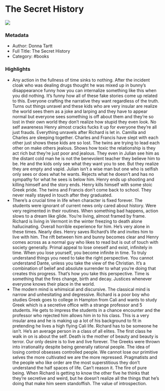 # The Secret History

![](https://readwise-assets.s3.amazonaws.com/static/images/default-book-icon-3.40504e56b01b.png)

### Metadata

- Author: Donna Tartt
- Full Title: The Secret History
- Category: #books

### Highlights

- Any action in the fullness of time sinks to nothing. After the incident cloak who was dealing drugs thought he was mixed up in bunny’s disappearance funny how you can internalize something like this when you did nothing. It’s funny how all of these fake stories come up related to this. Everyone crafting the narrative they want regardless of the truth. Turns out things unravel and these kids who are very insular are realize the world sees them as a joke and larping and they have to appear normal but everyone sees something is off about them and they’re so lost in their own world they don’t realize how stupid they even look. No self awareness Henry almost cracks fucks it up for everyone they’re all just frauds. Everything unravels after Richard is let in. Camilla and Charles are sleeping together. Charles and Francis have slept with each other just shows these kids are so lost. The twins are trying to lead each other on make others jealous. Shows how toxic the relationship is they act rich but they’re just poor and jealous. They even in Julian see him as the distant cold man he is not the benevolent teacher they believe him to be. He and the kids only see what they want you to see. But they realize they are empty and vapid. Julian isn’t a wise man but one who is selfish only sees or does what he wants. Rejects what he doesn’t and has no sympathy for what he sees is below him. Henry ends up shooting and killing himself and the story ends. Henry kills himself with some stoic Greek pride. The twins and Francis don’t come back to school. They never really stayed in touch after they graduated.
- There’s a crucial time in life when character is fixed forever. The students were ignorant of current news only cared about history. Were very regimented in their routines. When something bad happens, action slows to a dream like glide. You’re living, almost framed by frame. Richard is living in Vermont in the winter freezing to death alone hallucinating. Overall horrible experience for him. He’s very alone in these times. Nearly dies. Henry saves Richard’s life and invites him to live with him. The rift between him and bunny becomes clear and Henry comes across as a normal guy who likes to read but is out of touch with society generally. Primal appeal to lose oneself and exist, infinitely in time. When you lose yourself, you become infinite in time. To truly understand things you need to take the right perspective. You cannot understand Dante, unless you take the view of the Christian. It’s a combination of belief and absolute surrender to what you’re doing that creates this progress. That’s how you take this perspective. Time is something that the fires change, birth and decay. Justices whenever everyone knows their place in the world.
- The modern mind is whimsical and discursive. The classical mind is narrow and unhesitating and degressive. Richard is a poor boy who studies Greek goes to college in Hampton from Cali and wants to study Greek which is a secretive office with a strange professor and 5 students. He gets to impress the students in a chance encounter and the professor who rejected him allows him in to his class. This is a very insular area and he is making up a lot of his background to fit in pretending he lives a high flying Cali life. Richard has to be someone he isn’t. He’s an average person in a class of all elites. The first class he walk in on is about the self. Death is the mother of beauty and beauty is terror. Our only desire is to live and live forever. The Greeks were thrown into irrationality despite being generally rational people. The idea of losing control obsesses controlled people. We cannot lose our primitive selves the more cultivated we are the more repressed. Pragmatists and the people who like order are the most superstitious they don’t understand the half spaces of life. Can’t reason it. The fire of pure being. When Richard is getting to know the other five he thinks that they’re secretive and weird, but he doesn’t realize all the things that he’s doing that make him seem standoffish. The value of introspection.
